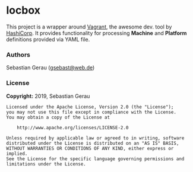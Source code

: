 # locbox

This project is a wrapper around [Vagrant](https://www.vagrantup.com/), the awesome dev. tool by [HashiCorp](https://www.hashicorp.com/). It provides functionality for processing **Machine** and **Platform** definitions provided via YAML file.

### Authors

Sebastian Gerau ([gsebast@web.de](mailto:gsebast@web.de))

### License

**Copyright:** 2019, Sebastian Gerau

```
Licensed under the Apache License, Version 2.0 (the "License");
you may not use this file except in compliance with the License.
You may obtain a copy of the License at

    http://www.apache.org/licenses/LICENSE-2.0

Unless required by applicable law or agreed to in writing, software
distributed under the License is distributed on an "AS IS" BASIS,
WITHOUT WARRANTIES OR CONDITIONS OF ANY KIND, either express or implied.
See the License for the specific language governing permissions and
limitations under the License.
```
